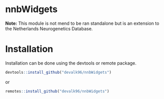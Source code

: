 # nnbWidgets
**Note:** This module is not mend to be ran standalone but is an extension to the Netherlands Neurogenetics Database.

# Installation
Installation can be done using the devtools or remote package.
```r
devtools::install_github("devalk96/nnbWidgets")
```

or
```r
remotes::install_github("devalk96/nnbWidgets")
```

